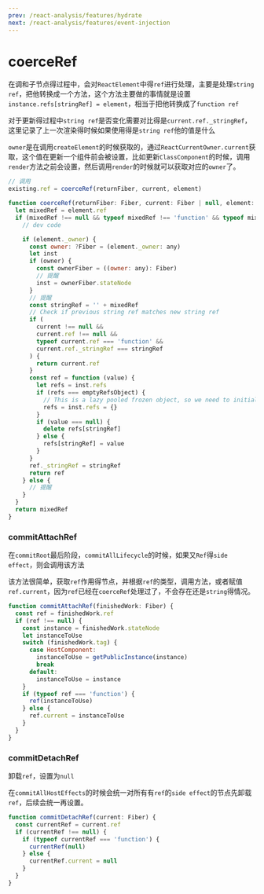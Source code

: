```yaml
---
prev: /react-analysis/features/hydrate
next: /react-analysis/features/event-injection
---
```


# coerceRef

在调和子节点得过程中，会对`ReactElement`中得`ref`进行处理，主要是处理`string ref`，把他转换成一个方法，这个方法主要做的事情就是设置`instance.refs[stringRef] = element`，相当于把他转换成了`function ref`

对于更新得过程中`string ref`是否变化需要对比得是`current.ref._stringRef`，这里记录了上一次渲染得时候如果使用得是`string ref`他的值是什么

`owner`是在调用`createElement`的时候获取的，通过`ReactCurrentOwner.current`获取，这个值在更新一个组件前会被设置，比如更新`ClassComponent`的时候，调用`render`方法之前会设置，然后调用`render`的时候就可以获取对应的`owner`了。

```js
// 调用
existing.ref = coerceRef(returnFiber, current, element)

function coerceRef(returnFiber: Fiber, current: Fiber | null, element: ReactElement) {
  let mixedRef = element.ref
  if (mixedRef !== null && typeof mixedRef !== 'function' && typeof mixedRef !== 'object') {
    // dev code

    if (element._owner) {
      const owner: ?Fiber = (element._owner: any)
      let inst
      if (owner) {
        const ownerFiber = ((owner: any): Fiber)
        // 提醒
        inst = ownerFiber.stateNode
      }
      // 提醒
      const stringRef = '' + mixedRef
      // Check if previous string ref matches new string ref
      if (
        current !== null &&
        current.ref !== null &&
        typeof current.ref === 'function' &&
        current.ref._stringRef === stringRef
      ) {
        return current.ref
      }
      const ref = function (value) {
        let refs = inst.refs
        if (refs === emptyRefsObject) {
          // This is a lazy pooled frozen object, so we need to initialize.
          refs = inst.refs = {}
        }
        if (value === null) {
          delete refs[stringRef]
        } else {
          refs[stringRef] = value
        }
      }
      ref._stringRef = stringRef
      return ref
    } else {
      // 提醒
    }
  }
  return mixedRef
}
```

### commitAttachRef

在`commitRoot`最后阶段，`commitAllLifecycle`的时候，如果又`Ref`得`side effect`，则会调用该方法

该方法很简单，获取`ref`作用得节点，并根据`ref`的类型，调用方法，或者赋值`ref.current`，因为`ref`已经在`coerceRef`处理过了，不会存在还是`string`得情况。

```js
function commitAttachRef(finishedWork: Fiber) {
  const ref = finishedWork.ref
  if (ref !== null) {
    const instance = finishedWork.stateNode
    let instanceToUse
    switch (finishedWork.tag) {
      case HostComponent:
        instanceToUse = getPublicInstance(instance)
        break
      default:
        instanceToUse = instance
    }
    if (typeof ref === 'function') {
      ref(instanceToUse)
    } else {
      ref.current = instanceToUse
    }
  }
}
```

### commitDetachRef

卸载`ref`，设置为`null`

在`commitAllHostEffects`的时候会统一对所有有`ref`的`side effect`的节点先卸载`ref`，后续会统一再设置。

```js
function commitDetachRef(current: Fiber) {
  const currentRef = current.ref
  if (currentRef !== null) {
    if (typeof currentRef === 'function') {
      currentRef(null)
    } else {
      currentRef.current = null
    }
  }
}
```

